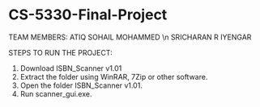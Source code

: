 # CS-5330-Final-Project
TEAM MEMBERS: 
ATIQ SOHAIL MOHAMMED \n
SRICHARAN R IYENGAR

STEPS TO RUN THE PROJECT:
1. Download ISBN_Scanner v1.01
2. Extract the folder using WinRAR, 7Zip or other software.
3. Open the folder ISBN_Scanner v1.01.
4. Run scanner_gui.exe.
